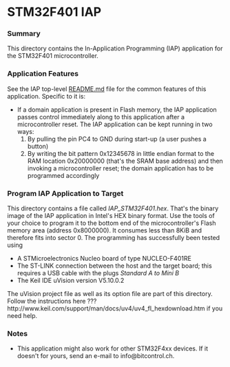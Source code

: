 <H1>STM32F401 IAP</H1>

<h3>Summary</h3>
This directory contains the In-Application Programming (IAP) application for the STM32F401 microcontroller.

<h3>Application Features</h3>
See the IAP top-level <a href="https://github.com/bitcontrol/STM32/blob/master/IAP/README.md" title="IAP top-level README.md" target="_blank">README.md</a> file for the common features of this application. Specific to it is:
<ul>
<li>If a domain application is present in Flash memory, the IAP application passes control immediately along to this application after a microcontroller reset. The IAP application can be kept running in two ways:
<ol>
<li>By pulling the pin PC4 to GND during start-up (a user pushes a button)</li>
<li>By writing the bit pattern 0x12345678 in little endian format to the RAM location 0x20000000 (that's the SRAM base address) and then invoking a microcontroller reset; the domain application has to be programmed accordingly</li>
</ol>
</ul>

<h3>Program IAP Application to Target</h3>
This directory contains a file called <em>IAP_STM32F401.hex</em>. That's the binary image of the IAP application in Intel's HEX binary format. Use the tools of your choice to program it to the bottom end of the microcontroller's Flash memory area (address 0x8000000). It consumes less than 8KiB and therefore fits into sector 0.
The programming has successfully been tested using
<ul>
<li>A STMicroelectronics Nucleo board of type NUCLEO-F401RE</li>
<li>The ST-LINK connection between the host and the target board; this requires a USB cable with the plugs <em>Standard A to Mini B</em></li>
<li>The Keil IDE uVision version V5.10.0.2</li>
</ul>
The uVision project file as well as its option file are part of this directory. Follow the instructions here ??? http://www.keil.com/support/man/docs/uv4/uv4_fl_hexdownload.htm if you need help.

<h3>Notes</h3>
<ul>
<li>This application might also work for other STM32F4xx devices. If it doesn't for yours, send an e-mail to info@bitcontrol.ch.</li>
</ul>
